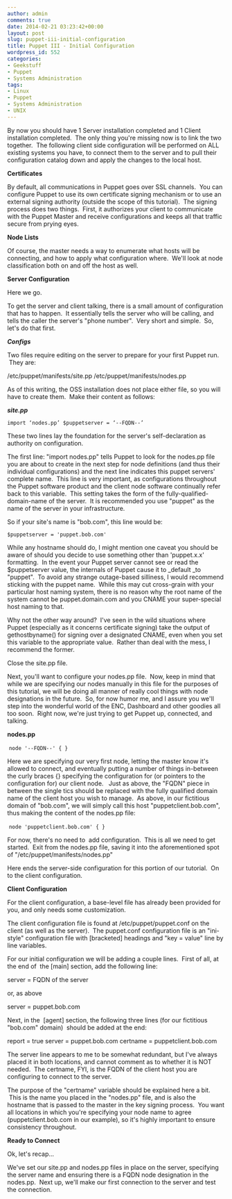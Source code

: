 ```yaml
---
author: admin
comments: true
date: 2014-02-21 03:23:42+00:00
layout: post
slug: puppet-iii-initial-configuration
title: Puppet III - Initial Configuration
wordpress_id: 552
categories:
- Geekstuff
- Puppet
- Systems Administration
tags:
- Linux
- Puppet
- Systems Administration
- UNIX
---
```


By now you should have 1 Server installation completed and 1 Client installation completed.  The only thing you're missing now is to link the two together.  The following client side configuration will be performed on ALL existing systems you have, to connect them to the server and to pull their configuration catalog down and apply the changes to the local host.

**Certificates**

By default, all communications in Puppet goes over SSL channels.  You can configure Puppet to use its own certificate signing mechanism or to use an external signing authority (outside the scope of this tutorial).  The signing process does two things.  First, it authorizes your client to communicate with the Puppet Master and receive configurations and keeps all that traffic secure from prying eyes.

**Node Lists**

Of course, the master needs a way to enumerate what hosts will be connecting, and how to apply what configuration where.  We'll look at node classification both on and off the host as well.

**Server Configuration**

Here we go.

To get the server and client talking, there is a small amount of configuration that has to happen.  It essentially tells the server who will be calling, and tells the caller the server's "phone number".  Very short and simple.  So, let's do that first.

_**Configs**_

Two files require editing on the server to prepare for your first Puppet run.  They are:


/etc/puppet/manifests/site.pp
/etc/puppet/manifests/nodes.pp


As of this writing, the OSS installation does not place either file, so you will have to create them.  Make their content as follows:


_**site.pp**_




` import ‘nodes.pp’
$puppetserver = ‘--FQDN--’
`


These two lines lay the foundation for the server's self-declaration as authority on configuration.

The first line: "import nodes.pp" tells Puppet to look for the nodes.pp file you are about to create in the next step for node definitions (and thus their individual configurations) and the next line indicates this puppet servers' complete name.  This line is very important, as configurations throughout the Puppet software product and the client node software continually refer back to this variable.  This setting takes the form of the fully-qualified-domain-name of the server.  It is recommended you use "puppet" as the name of the server in your infrastructure.

So if your site's name is "bob.com", this line would be:


`$puppetserver = 'puppet.bob.com'`


While any hostname should do, I might mention one caveat you should be aware of should you decide to use something other than 'puppet.x.x' formatting.  In the event your Puppet server cannot see or read the $puppetserver value, the internals of Puppet cause it to _default _to "puppet".  To avoid any strange outage-based silliness, I would recommend sticking with the puppet name.  While this may cut cross-grain with your particular host naming system, there is no reason why the root name of the system cannot be puppet.domain.com and you CNAME your super-special host naming to that.

Why not the other way around?  I've seen in the wild situations where Puppet (especially as it concerns certificate signing) take the output of gethostbyname() for signing over a designated CNAME, even when you set this variable to the appropriate value.  Rather than deal with the mess, I recommend the former.

Close the site.pp file.

Next, you'll want to configure your nodes.pp file.  Now, keep in mind that while we are specifying our nodes manually in this file for the purposes of this tutorial, we will be doing all manner of really cool things with node designations in the future.  So, for now humor me, and I assure you we'll step into the wonderful world of the ENC, Dashboard and other goodies all too soon.  Right now, we're just trying to get Puppet up, connected, and talking.

**nodes.pp**


 `
node '--FQDN--' {
}
`


Here we are specifying our very first node, letting the master know it's allowed to connect, and eventually putting a number of things in-between the curly braces {} specifying the configuration for (or pointers to the configuration for) our client node.   Just as above, the "FQDN" piece in between the single tics should be replaced with the fully qualified domain name of the client host you wish to manage.  As above, in our fictitious domain of "bob.com", we will simply call this host "puppetclient.bob.com", thus making the content of the nodes.pp file:


 `
node 'puppetclient.bob.com' {
}
`


For now, there's no need to  add configuration.  This is all we need to get started.  Exit from the nodes.pp file, saving it into the aforementioned spot of "/etc/puppet/manifests/nodes.pp"

Here ends the server-side configuration for this portion of our tutorial.  On to the client configuration.

**Client Configuration**

For the client configuration, a base-level file has already been provided for you, and only needs some customization.

The client configuration file is found at /etc/puppet/puppet.conf on the client (as well as the server).  The puppet.conf configuration file is an "ini-style" configuration file with [bracketed] headings and "key = value" line by line variables.

For our initial configuration we will be adding a couple lines.  First of all, at the end of  the [main] section, add the following line:

server = FQDN of the server

or, as above

server = puppet.bob.com

Next, in the  [agent] section, the following three lines (for our fictitious "bob.com" domain)  should be added at the end:

report = true
server = puppet.bob.com
certname = puppetclient.bob.com

The server line appears to me to be somewhat redundant, but I've always placed it in both locations, and cannot comment as to whether it is NOT needed.  The certname, FYI, is the FQDN of the client host you are configuring to connect to the server.

The purpose of the "certname" variable should be explained here a bit.  This is the name you placed in the "nodes.pp" file, and is also the hostname that is passed to the master in the key signing process.  You want all locations in which you're specifying your node name to agree (puppetclient.bob.com in our example), so it's highly important to ensure consistency throughout.

**Ready to Connect**

Ok, let's recap...

We've set our site.pp and nodes.pp files in place on the server, specifying the server name and ensuring there is a FQDN node designation in the nodes.pp.  Next up, we'll make our first connection to the server and test the connection.
